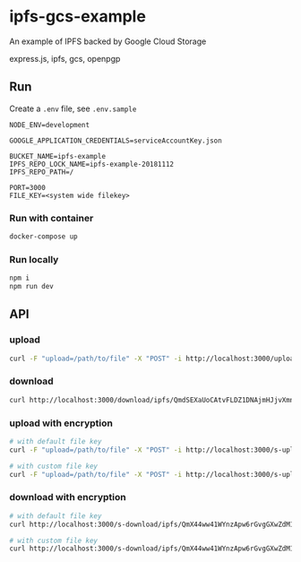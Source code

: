# ipfs-gcs-example

An example of IPFS backed by Google Cloud Storage

express.js, ipfs, gcs, openpgp

## Run

Create a `.env` file, see `.env.sample`

```env
NODE_ENV=development

GOOGLE_APPLICATION_CREDENTIALS=serviceAccountKey.json

BUCKET_NAME=ipfs-example
IPFS_REPO_LOCK_NAME=ipfs-example-20181112
IPFS_REPO_PATH=/

PORT=3000
FILE_KEY=<system wide filekey>

```

### Run with container

```bash
docker-compose up
```

### Run locally

```bash
npm i
npm run dev
```

## API

### upload

```bash
curl -F "upload=/path/to/file" -X "POST" -i http://localhost:3000/upload
```

### download

```bash
curl http://localhost:3000/download/ipfs/QmdSEXaUoCAtvFLDZ1DNAjmHJjvXmnHeYFK7R5CWuEu8ZB
```

### upload with encryption

```bash
# with default file key
curl -F "upload=/path/to/file" -X "POST" -i http://localhost:3000/s-upload

# with custom file key
curl -F "upload=/path/to/file" -X "POST" -i http://localhost:3000/s-upload?fileKey=2609a2251e2a1a934a99539ba54d6e55
```

### download with encryption

```bash
# with default file key
curl http://localhost:3000/s-download/ipfs/QmX44ww41WYnzApw6rGvgGXwZdM1xnh4wPv7AHtQYqWdK1

# with custom file key
curl http://localhost:3000/s-download/ipfs/QmX44ww41WYnzApw6rGvgGXwZdM1xnh4wPv7AHtQYqWdK1?fileKey=2609a2251e2a1a934a99539ba54d6e55
```